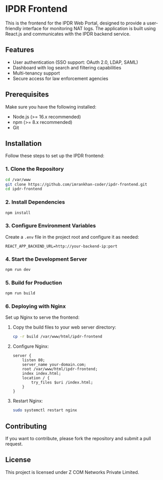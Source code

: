 # IPDR Frontend

This is the frontend for the IPDR Web Portal, designed to provide a user-friendly interface for monitoring NAT logs. The application is built using React.js and communicates with the IPDR backend service.

## Features
- User authentication (SSO support: OAuth 2.0, LDAP, SAML)
- Dashboard with log search and filtering capabilities
- Multi-tenancy support
- Secure access for law enforcement agencies

## Prerequisites
Make sure you have the following installed:
- Node.js (>= 16.x recommended)
- npm (>= 8.x recommended)
- Git

## Installation
Follow these steps to set up the IPDR frontend:

### 1. Clone the Repository
```bash
cd /var/www
git clone https://github.com/imrankhan-coder/ipdr-frontend.git
cd ipdr-frontend
```

### 2. Install Dependencies
```bash
npm install
```

### 3. Configure Environment Variables
Create a `.env` file in the project root and configure it as needed:
```
REACT_APP_BACKEND_URL=http://your-backend-ip:port
```

### 4. Start the Development Server
```bash
npm run dev
```

### 5. Build for Production
```bash
npm run build
```

### 6. Deploying with Nginx
Set up Nginx to serve the frontend:
1. Copy the build files to your web server directory:
   ```bash
   cp -r build /var/www/html/ipdr-frontend
   ```
2. Configure Nginx:
   ```
   server {
       listen 80;
       server_name your-domain.com;
       root /var/www/html/ipdr-frontend;
       index index.html;
       location / {
           try_files $uri /index.html;
       }
   }
   ```
3. Restart Nginx:
   ```bash
   sudo systemctl restart nginx
   ```

## Contributing
If you want to contribute, please fork the repository and submit a pull request.

## License
This project is licensed under Z COM Networks Private Limited.

